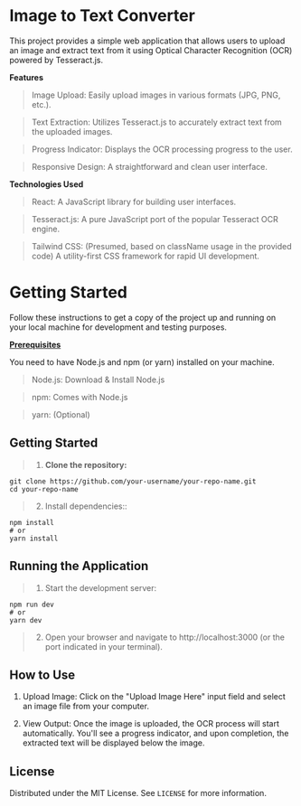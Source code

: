 # Image to Text Converter
This project provides a simple web application that allows users to upload an image and extract text from it using Optical Character Recognition (OCR) powered by Tesseract.js.

**Features**

  >  Image Upload: Easily upload images in various formats (JPG, PNG, etc.).

  > Text Extraction: Utilizes Tesseract.js to accurately extract text from the uploaded images.

  >  Progress Indicator: Displays the OCR processing progress to the user.

  > Responsive Design: A straightforward and clean user interface.

**Technologies Used**


  >  React: A JavaScript library for building user interfaces.

  > Tesseract.js: A pure JavaScript port of the popular Tesseract OCR engine.

  >Tailwind CSS: (Presumed, based on className usage in the provided code) A utility-first CSS framework for rapid UI development.
   

# Getting Started

Follow these instructions to get a copy of the project up and running on your local machine for development and testing purposes.

<ins>**Prerequisites**<ins/>

You need to have Node.js and npm (or yarn) installed on your machine.


  >  Node.js: Download & Install Node.js
  
  >  npm: Comes with Node.js

  > yarn: (Optional)

## Getting Started
>1. **Clone the repository:**
  ```
  git clone https://github.com/your-username/your-repo-name.git
  cd your-repo-name
  ```
>2. Install dependencies::

```
npm install
# or
yarn install
```

## Running the Application
> 1. Start the development server:
```
npm run dev
# or
yarn dev
```
> 2. Open your browser and navigate to http://localhost:3000 (or the port indicated in your terminal).

## How to Use
 1. Upload Image: Click on the "Upload Image Here" input field and select an image file from your computer.

 2. View Output: Once the image is uploaded, the OCR process will start automatically. You'll see a progress indicator, and upon completion, the extracted text will be displayed below the image.

## License

Distributed under the MIT License. See `LICENSE` for more information.
